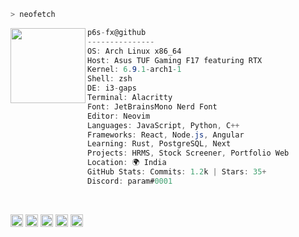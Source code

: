 ```zsh
> neofetch
```

<img align="left" src="https://github.com/P6s-fx/P6s-fx/blob/main/ascii1.jpg" width="120"/>

```csharp
p6s-fx@github
---------------
OS: Arch Linux x86_64
Host: Asus TUF Gaming F17 featuring RTX
Kernel: 6.9.1-arch1-1
Shell: zsh
DE: i3-gaps
Terminal: Alacritty
Font: JetBrainsMono Nerd Font
Editor: Neovim
Languages: JavaScript, Python, C++
Frameworks: React, Node.js, Angular
Learning: Rust, PostgreSQL, Next
Projects: HRMS, Stock Screener, Portfolio Web
Location: 🌍 India
GitHub Stats: Commits: 1.2k | Stars: 35+
Discord: param#0001
```

<br clear="left"/>

<p align="left">
  <img alt="#5c6370" src="https://via.placeholder.com/15/5c6370/000000?text=+" width="20" height="20" />
  <img alt="#abb2bf" src="https://via.placeholder.com/15/abb2bf/000000?text=+" width="20" height="20" />
  <img alt="#61afef" src="https://via.placeholder.com/15/61afef/000000?text=+" width="20" height="20" />
  <img alt="#98c379" src="https://via.placeholder.com/15/98c379/000000?text=+" width="20" height="20" />
  <img alt="#e06c75" src="https://via.placeholder.com/15/e06c75/000000?text=+" width="20" height="20" />
</p>
